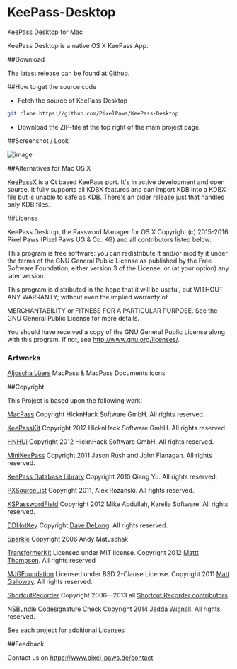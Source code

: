 # KeePass-Desktop
KeePass Desktop for Mac

KeePass Desktop is a native OS X KeePass App.

##Download

The latest release can be found at [Github](https://github.com/PixelPaws/KeePass-Desktop/releases).

##How to get the source code

* Fetch the source of KeePass Desktop
```bash
git clone https://github.com/PixelPaws/KeePass-Desktop
```

* Download the ZIP-file at the top right of the main project page.

##Screenshot / Look

![image](https://raw.github.com/PixelPaws/KeePass-Desktop/master/Assets/Screenshots/KPDesktop.jpg)

##Alternatives for Mac OS X

[KeePassX](http://www.keepassx.org) is a Qt based KeePass port. It's in active development and open source. It fully supports all KDBX features and can import KDB into a KDBX file but is unable to safe as KDB. There's an older release just that handles only KDB files.

##License

KeePass Desktop, the Password Manager for OS X
Copyright (c) 2015-2016  Pixel Paws (Pixel Paws UG & Co. KG) and all contributors listed below.

This program is free software: you can redistribute it and/or modify
it under the terms of the GNU General Public License as published by
the Free Software Foundation, either version 3 of the License, or
(at your option) any later version.

This program is distributed in the hope that it will be useful,
but WITHOUT ANY WARRANTY; without even the implied warranty of

MERCHANTABILITY or FITNESS FOR A PARTICULAR PURPOSE.  See the
GNU General Public License for more details.

You should have received a copy of the GNU General Public License
along with this program.  If not, see <http://www.gnu.org/licenses/>.

### Artworks

[Aljoscha Lüers](http://alj-lue.de) MacPass & MacPass Documents icons

##Copyright

This Project is based upon the following work:

[MacPass](https://github.com/mstarke/MacPass) Copyright HicknHack Software GmbH. All rights reserved.

[KeePassKit](https://github.com/mstarke/KeePassKit) Copyright 2012 HicknHack Software GmbH. All rights reserved.

[HNHUi](https://github.com/mstarke/HNHUi) Copyright 2012 HicknHack Software GmbH. All rights reserved.

[MiniKeePass](https://github.com/MiniKeePass/MiniKeePass) Copyright 2011 Jason Rush and John Flanagan. All rights reserved.

[KeePass Database Library](https://github.com/mpowrie/KeePassLib) Copyright 2010 Qiang Yu. All rights reserved.

[PXSourceList](https://github.com/Perspx/PXSourceList) Copyright 2011, Alex Rozanski. All rights reserved.

[KSPasswordField](https://github.com/karelia/SecurityInterface) Copyright 2012 Mike Abdullah, Karelia Software. All rights reserved.

[DDHotKey](https://github.com/davedelong/DDHotKey) Copyright [Dave DeLong](http://www.davedelong.com). All rights reserved.

[Sparkle](http://sparkle.andymatuschak.org) Copyright 2006 Andy Matuschak

[TransformerKit](https://github.com/mattt/TransformerKit) Licensed under MIT license. Copyright 2012 [Mattt Thompson](http://mattt.me/). All rights reserved

[MJGFoundation](https://github.com/mstarke/MJGFoundation) Licensed under BSD 2-Clause License. Copyright 2011 [Matt Galloway](http://www.galloway.me.uk/). All rights reserved.

[ShortcutRecorder](http://wafflesoftware.net/shortcut/) Copyright 2006—2013 all [Shortcut Recorder contributors](http://wafflesoftware.net/shortcut/contributors/)

[NSBundle Codesignature Check](http://jedda.me/2012/03/verifying-plugin-bundles-using-code-signing/) Copyright 2014 [Jedda Wignall](http://jedda.me). All rights reserved.

See each project for additional Licenses

##Feedback

Contact us on https://www.pixel-paws.de/contact
